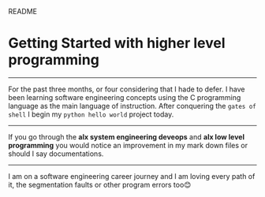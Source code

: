 README
# Getting Started with higher level programming
---
For the past three months, or four considering that I hade to defer. I have been learning 
software engineering concepts using the C programming language as the main language of instruction.
After conquering the `gates of shell` I begin my `python hello world` project today.

---
If you go through the **alx system engineering deveops** and **alx low level programming** you would notice an
improvement in my mark down files or should I say documentations.

---
I am on a software engineering career journey and I am loving every path of it, the segmentation faults or other
program errors too😊
